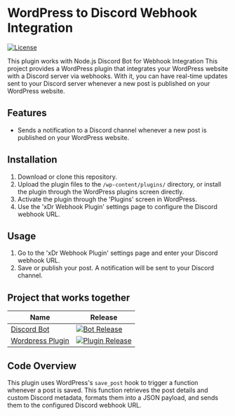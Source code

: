 # WordPress to Discord Webhook Integration
[![License](https://img.shields.io/github/license/xd12r/Wordpress-xDr-Webhook?color=green)](https://github.com/xd12r/Wordpress-xDr-Webhook/blob/main/LICENSE)

This plugin works with Node.js Discord Bot for Webhook Integration
This project provides a WordPress plugin that integrates your WordPress website with a Discord server via webhooks. With it, you can have real-time updates sent to your Discord server whenever a new post is published on your WordPress website.

## Features

- Sends a notification to a Discord channel whenever a new post is published on your WordPress website.

## Installation

1. Download or clone this repository.
2. Upload the plugin files to the `/wp-content/plugins/` directory, or install the plugin through the WordPress plugins screen directly.
3. Activate the plugin through the 'Plugins' screen in WordPress.
4. Use the 'xDr Webhook Plugin' settings page to configure the Discord webhook URL.

## Usage

1. Go to the 'xDr Webhook Plugin' settings page and enter your Discord webhook URL.
2. Save or publish your post. A notification will be sent to your Discord channel.

## Project that works together

| Name  | Release |
| ------------- | ------------- |
| [Discord Bot](https://github.com/xd12r/Node.js-WordPress-to-Discord)  | [![Bot Release](https://img.shields.io/github/v/release/xd12r/Node.js-WordPress-to-Discord)](https://github.com/xd12r/Node.js-WordPress-to-Discord/releases)  |
| [Wordpress Plugin](https://github.com/xd12r/Wordpress-xDr-Webhook)  | [![Plugin Release](https://img.shields.io/github/v/release/xd12r/Wordpress-xDr-Webhook)](https://github.com/xd12r/Wordpress-xDr-Webhook/releases)  |

## Code Overview

This plugin uses WordPress's `save_post` hook to trigger a function whenever a post is saved. This function retrieves the post details and custom Discord metadata, formats them into a JSON payload, and sends them to the configured Discord webhook URL.
